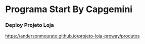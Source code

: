 # Programa Start By Capgemini
### Deploy Projeto Loja
https://andersonmourato.github.io/projeto-loja-proway/produtos
